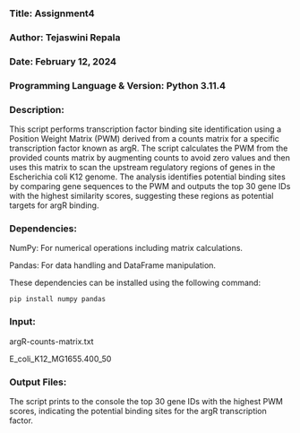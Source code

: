 ### Title: Assignment4

### Author: Tejaswini Repala

### Date: February 12, 2024

### Programming Language & Version: Python 3.11.4

### Description:

This script performs transcription factor binding site identification using a Position Weight Matrix (PWM) derived from a counts matrix for a specific transcription factor known as argR. The script calculates the PWM from the provided counts matrix by augmenting counts to avoid zero values and then uses this matrix to scan the upstream regulatory regions of genes in the Escherichia coli K12 genome. The analysis identifies potential binding sites by comparing gene sequences to the PWM and outputs the top 30 gene IDs with the highest similarity scores, suggesting these regions as potential targets for argR binding.

### Dependencies:

NumPy: For numerical operations including matrix calculations.

Pandas: For data handling and DataFrame manipulation.

These dependencies can be installed using the following command:

    pip install numpy pandas
    
### Input:
argR-counts-matrix.txt

E_coli_K12_MG1655.400_50

### Output Files:

The script prints to the console the top 30 gene IDs with the highest PWM scores, indicating the potential binding sites for the argR transcription factor.
